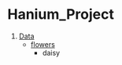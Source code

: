 # Hanium_Project

1. [Data](https://github.com/gracefor/hanium_project/tree/master/data)
   - [flowers](https://github.com/graceFor/Hanium_Project/tree/master/Data/flowers)
     - daisy
